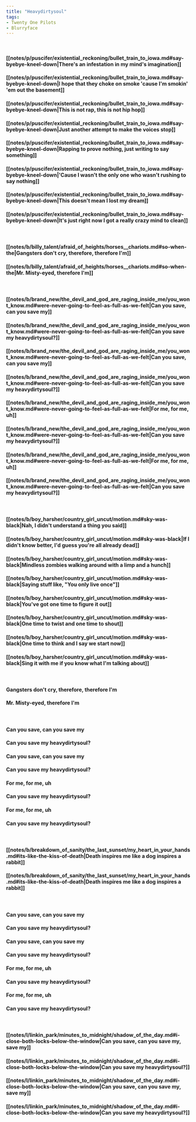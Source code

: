 ```yaml
---
title: "Heavydirtysoul"
tags:
- Twenty One Pilots
- Blurryface
---
```

&nbsp;
#### [[notes/p/puscifer/existential_reckoning/bullet_train_to_iowa.md#say-byebye-kneel-down|There's an infestation in my mind's imagination]]
#### [[notes/p/puscifer/existential_reckoning/bullet_train_to_iowa.md#say-byebye-kneel-down|I hope that they choke on smoke 'cause I'm smokin' 'em out the basement]]
#### [[notes/p/puscifer/existential_reckoning/bullet_train_to_iowa.md#say-byebye-kneel-down|This is not rap, this is not hip hop]]
#### [[notes/p/puscifer/existential_reckoning/bullet_train_to_iowa.md#say-byebye-kneel-down|Just another attempt to make the voices stop]]
#### [[notes/p/puscifer/existential_reckoning/bullet_train_to_iowa.md#say-byebye-kneel-down|Rapping to prove nothing, just writing to say something]]
#### [[notes/p/puscifer/existential_reckoning/bullet_train_to_iowa.md#say-byebye-kneel-down|'Cause I wasn't the only one who wasn't rushing to say nothing]]
#### [[notes/p/puscifer/existential_reckoning/bullet_train_to_iowa.md#say-byebye-kneel-down|This doesn't mean I lost my dream]]
#### [[notes/p/puscifer/existential_reckoning/bullet_train_to_iowa.md#say-byebye-kneel-down|It's just right now I got a really crazy mind to clean]]
&nbsp;
#### [[notes/b/billy_talent/afraid_of_heights/horses__chariots.md#so-when-the|Gangsters don't cry, therefore, therefore I'm]]
#### [[notes/b/billy_talent/afraid_of_heights/horses__chariots.md#so-when-the|Mr. Misty-eyed, therefore I'm]]
&nbsp;
#### [[notes/b/brand_new/the_devil_and_god_are_raging_inside_me/you_wont_know.md#were-never-going-to-feel-as-full-as-we-felt|Can you save, can you save my]]
#### [[notes/b/brand_new/the_devil_and_god_are_raging_inside_me/you_wont_know.md#were-never-going-to-feel-as-full-as-we-felt|Can you save my heavydirtysoul?]]
#### [[notes/b/brand_new/the_devil_and_god_are_raging_inside_me/you_wont_know.md#were-never-going-to-feel-as-full-as-we-felt|Can you save, can you save my]]
#### [[notes/b/brand_new/the_devil_and_god_are_raging_inside_me/you_wont_know.md#were-never-going-to-feel-as-full-as-we-felt|Can you save my heavydirtysoul?]]
#### [[notes/b/brand_new/the_devil_and_god_are_raging_inside_me/you_wont_know.md#were-never-going-to-feel-as-full-as-we-felt|For me, for me, uh]]
#### [[notes/b/brand_new/the_devil_and_god_are_raging_inside_me/you_wont_know.md#were-never-going-to-feel-as-full-as-we-felt|Can you save my heavydirtysoul?]]
#### [[notes/b/brand_new/the_devil_and_god_are_raging_inside_me/you_wont_know.md#were-never-going-to-feel-as-full-as-we-felt|For me, for me, uh]]
#### [[notes/b/brand_new/the_devil_and_god_are_raging_inside_me/you_wont_know.md#were-never-going-to-feel-as-full-as-we-felt|Can you save my heavydirtysoul?]]
&nbsp;
#### [[notes/b/boy_harsher/country_girl_uncut/motion.md#sky-was-black|Nah, I didn't understand a thing you said]]
#### [[notes/b/boy_harsher/country_girl_uncut/motion.md#sky-was-black|If I didn't know better, I'd guess you're all already dead]]
#### [[notes/b/boy_harsher/country_girl_uncut/motion.md#sky-was-black|Mindless zombies walking around with a limp and a hunch]]
#### [[notes/b/boy_harsher/country_girl_uncut/motion.md#sky-was-black|Saying stuff like, "You only live once"]]
#### [[notes/b/boy_harsher/country_girl_uncut/motion.md#sky-was-black|You've got one time to figure it out]]
#### [[notes/b/boy_harsher/country_girl_uncut/motion.md#sky-was-black|One time to twist and one time to shout]]
#### [[notes/b/boy_harsher/country_girl_uncut/motion.md#sky-was-black|One time to think and I say we start now]]
#### [[notes/b/boy_harsher/country_girl_uncut/motion.md#sky-was-black|Sing it with me if you know what I'm talking about]]
&nbsp;
#### Gangsters don't cry, therefore, therefore I'm
#### Mr. Misty-eyed, therefore I'm
&nbsp;
#### Can you save, can you save my
#### Can you save my heavydirtysoul?
#### Can you save, can you save my
#### Can you save my heavydirtysoul?
#### For me, for me, uh
#### Can you save my heavydirtysoul?
#### For me, for me, uh
#### Can you save my heavydirtysoul?
&nbsp;
#### [[notes/b/breakdown_of_sanity/the_last_sunset/my_heart_in_your_hands.md#its-like-the-kiss-of-death|Death inspires me like a dog inspires a rabbit]]
#### [[notes/b/breakdown_of_sanity/the_last_sunset/my_heart_in_your_hands.md#its-like-the-kiss-of-death|Death inspires me like a dog inspires a rabbit]]
&nbsp;
#### Can you save, can you save my
#### Can you save my heavydirtysoul?
#### Can you save, can you save my
#### Can you save my heavydirtysoul?
#### For me, for me, uh
#### Can you save my heavydirtysoul?
#### For me, for me, uh
#### Can you save my heavydirtysoul?
&nbsp;
#### [[notes/l/linkin_park/minutes_to_midnight/shadow_of_the_day.md#i-close-both-locks-below-the-window|Can you save, can you save my, save my]]
#### [[notes/l/linkin_park/minutes_to_midnight/shadow_of_the_day.md#i-close-both-locks-below-the-window|Can you save my heavydirtysoul?]]
#### [[notes/l/linkin_park/minutes_to_midnight/shadow_of_the_day.md#i-close-both-locks-below-the-window|Can you save, can you save my, save my]]
#### [[notes/l/linkin_park/minutes_to_midnight/shadow_of_the_day.md#i-close-both-locks-below-the-window|Can you save my heavydirtysoul?]]
